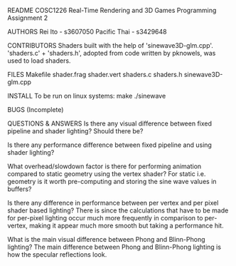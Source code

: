 README
COSC1226 Real-Time Rendering and 3D Games Programming Assignment 2

AUTHORS
Rei Ito - s3607050
Pacific Thai - s3429648

CONTRIBUTORS
Shaders built with the help of 'sinewave3D-glm.cpp'.
'shaders.c' + 'shaders.h', adopted from code written by pknowels, was used to load shaders.

FILES
Makefile
shader.frag
shader.vert
shaders.c
shaders.h
sinewave3D-glm.cpp

INSTALL
To be run on linux systems:
make
./sinewave

BUGS (Incomplete)


QUESTIONS & ANSWERS
Is there any visual difference between fixed pipeline and shader lighting? Should there be?


Is there any performance difference between fixed pipeline and using shader lighting?


What overhead/slowdown factor is there for performing animation compared to static geometry using the vertex shader? For static i.e. geometry is it worth pre-computing and storing the sine wave values in buffers?

Is there any difference in performance between per vertex and per pixel shader based lighting?
There is since the calculations that have to be made for per-pixel lighting occur much more frequently
in comparison to per-vertex, making it appear much more smooth but taking a performance hit.

What is the main visual difference between Phong and Blinn-Phong lighting?
The main difference between Phong and Blinn-Phong lighting is how the specular reflections look.
